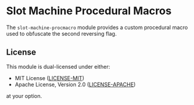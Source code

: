 # Slot Machine Procedural Macros

The `slot-machine-procmacro` module provides a custom procedural macro used to obfuscate the second reversing flag.

## License

This module is dual-licensed under either:

- MIT License ([LICENSE-MIT](../LICENSE-MIT))
- Apache License, Version 2.0 ([LICENSE-APACHE](../LICENSE-APACHE))

at your option.
